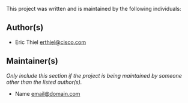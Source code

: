 This project was written and is maintained by the following individuals:

## Author(s)

* Eric Thiel <erthiel@cisco.com>


## Maintainer(s)

_Only include this section if the project is being maintained by someone other than the listed author(s)._

* Name <email@domain.com>
